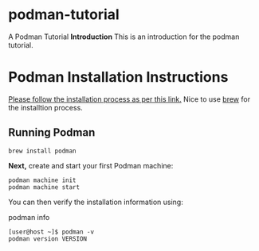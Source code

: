 # podman-tutorial
 A Podman Tutorial
**Introduction**
This is an introduction for the podman tutorial.

# Podman Installation Instructions
[Please follow the installation process as per this link.](https://podman.io/docs/installation)
Nice to use [brew](https://brew.sh/) for the installtion process.

## Running Podman
```console
brew install podman
```
**Next,** create and start your first Podman machine:
```console
podman machine init
podman machine start
```
You can then verify the installation information using:

podman info
```console
[user@host ~]$ podman -v
podman version VERSION
```

<!--- 
```bat
var s = "JavaScript syntax highlighting";
alert(s);
```

```properties
var s = "JavaScript syntax highlighting";
alert(s);
```

```properties
var s = "JavaScript syntax highlighting";
alert(s);
```

```console
foo@bar:~$ whoami
foo
```

```js
function () { return "This code is highlighted as Javascript!"}
```

# H1
## H2
### H3
#### H4
##### H5
###### H6

Alternatively, for H1 and H2, an underline-ish style:

Alt-H1
======

Alt-H2
------

> Blockquotes are very handy in email to emulate reply text.
> This line is part of the same quote.
--->